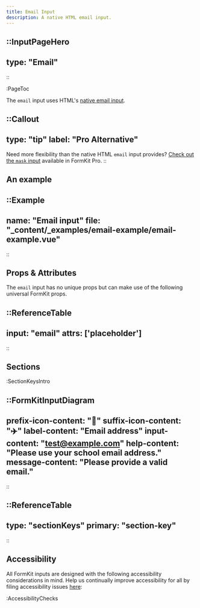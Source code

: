 ```yaml
---
title: Email Input
description: A native HTML email input.
---
```


::InputPageHero
---
type: "Email"
---
::

:PageToc

The `email` input uses HTML's [native email input](https://developer.mozilla.org/en-US/docs/Web/HTML/Element/input/email).

::Callout
---
type: "tip"
label: "Pro Alternative"
---
Need more flexibility than the native HTML `email` input provides? <a href="/inputs/mask">Check out the `mask` input</a> available in FormKit Pro.
::

## An example

::Example
---
name: "Email input"
file: "_content/_examples/email-example/email-example.vue"
---
::

## Props & Attributes

The `email` input has no unique props but can make use of the following universal FormKit props.

::ReferenceTable
---
input: "email" 
attrs: ['placeholder']
---
::

## Sections

:SectionKeysIntro

::FormKitInputDiagram
---
prefix-icon-content: "📧"
suffix-icon-content: "✈️"
label-content: "Email address"
input-content: "test@example.com"
help-content: "Please use your school email address."
message-content: "Please provide a valid email."
---
::

::ReferenceTable
---
type: "sectionKeys"
primary: "section-key"
---
::

## Accessibility

All FormKit inputs are designed with the following accessibility considerations in mind. Help us continually improve accessibility for all by filing accessibility issues [here](https://github.com/formkit/formkit/issues/new?assignees=&labels=%F0%9F%90%9B+bug-report%2C%E2%9B%91+Needs+triage&projects=&template=bug-report.yml): 

:AccessibilityChecks
